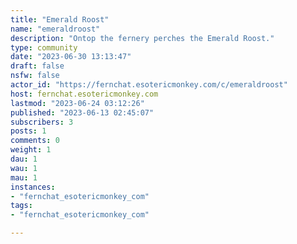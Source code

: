 ```yaml
---
title: "Emerald Roost" 
name: "emeraldroost"
description: "Ontop the fernery perches the Emerald Roost."
type: community
date: "2023-06-30 13:13:47"
draft: false
nsfw: false
actor_id: "https://fernchat.esotericmonkey.com/c/emeraldroost"
host: fernchat.esotericmonkey.com
lastmod: "2023-06-24 03:12:26"
published: "2023-06-13 02:45:07"
subscribers: 3
posts: 1
comments: 0
weight: 1
dau: 1
wau: 1
mau: 1
instances:
- "fernchat_esotericmonkey_com"
tags: 
- "fernchat_esotericmonkey_com"

---
```

